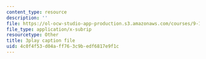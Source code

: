 ```yaml
---
content_type: resource
description: ''
file: https://ol-ocw-studio-app-production.s3.amazonaws.com/courses/9-13-the-human-brain-spring-2019/4c0f4f53d04aff763c9bedf6817e9f1c_SchmVoc5NzY.srt
file_type: application/x-subrip
resourcetype: Other
title: 3play caption file
uid: 4c0f4f53-d04a-ff76-3c9b-edf6817e9f1c
---
```

